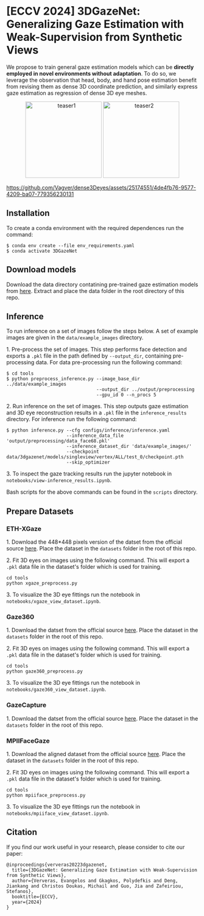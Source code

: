 # [ECCV 2024] 3DGazeNet: Generalizing Gaze Estimation with Weak-Supervision from Synthetic Views

We propose to train general gaze estimation models which can be **directly employed in novel environments without adaptation**.
To do so, we leverage the observation that head, body, and hand pose estimation benefit from revising them as dense 3D coordinate prediction, and similarly express gaze estimation as regression of dense 3D eye meshes.

<p align="center">
  <img src="assets/teaser_1_2.png" height="200" title="teaser1">
  <img src="assets/teaser_2_2.png" height="200" title="teaser2">
</p>

https://github.com/Vagver/dense3Deyes/assets/25174551/4de4fb76-9577-4209-ba07-779356230131

## Installation

To create a conda environment with the required dependences run the command: 

```
$ conda env create --file env_requirements.yaml
$ conda activate 3DGazeNet
```

## Download models

Download the data directory contatining pre-trained gaze estimation models from [here](https://drive.google.com/file/d/1mYvKRJGS8LY5IU3I8Qfvm-xINQyby1z5/view?usp=sharing). Extract and place the data folder in the root directory of this repo.

## Inference

To run inference on a set of images follow the steps below. A set of example images are given in the `data/example_images` directory.

1\. Pre-process the set of images. This step performs face detection and exports a `.pkl` file in the path defined by `--output_dir`, containing pre-processing data. For data pre-processing run the following command:

```
$ cd tools
$ python preprocess_inference.py --image_base_dir ../data/example_images 
                                 --output_dir ../output/preprocessing
                                 --gpu_id 0 --n_procs 5
```

2\. Run inference on the set of images. This step outputs gaze estimation and 3D eye reconstruction results in a `.pkl` file in the `inference_results` directory. For inference run the following command:

```
$ python inference.py --cfg configs/inference/inference.yaml
                      --inference_data_file 'output/preprocessing/data_face68.pkl'
                      --inference_dataset_dir 'data/example_images/'
                      --checkpoint data/3dgazenet/models/singleview/vertex/ALL/test_0/checkpoint.pth
                      --skip_optimizer
```

3\. To inspect the gaze tracking results run the jupyter notebook in `notebooks/view-inference_results.ipynb`.

Bash scripts for the above commands can be found in the `scripts` directory.

## Prepare Datasets 

### ETH-XGaze
1\. Download the 448*448 pixels version of the datset from the official source [here](https://ait.ethz.ch/xgaze). Place the dataset in the `datasets` folder in the root of this repo.

2\. Fit 3D eyes on images using the following command. This will export a `.pkl` data file in the dataset's folder which is used for training.
```
cd tools
python xgaze_preprocess.py
```

3\. To visualize the 3D eye fittings run the notebook in `notebooks/xgaze_view_dataset.ipynb`.

### Gaze360

1\. Download the datset from the official source [here](http://gaze360.csail.mit.edu/). Place the dataset in the `datasets` folder in the root of this repo.

2\. Fit 3D eyes on images using the following command. This will export a `.pkl` data file in the dataset's folder which is used for training.
```
cd tools
python gaze360_preprocess.py
```

3\. To visualize the 3D eye fittings run the notebook in `notebooks/gaze360_view_dataset.ipynb`.

### GazeCapture

1\. Download the datset from the official source [here](https://gazecapture.csail.mit.edu/). Place the dataset in the `datasets` folder in the root of this repo.

### MPIIFaceGaze

1\. Download the aligned dataset from the official source [here](https://www.perceptualui.org/research/datasets/MPIIFaceGaze/). Place the dataset in the `datasets` folder in the root of this repo.

2\. Fit 3D eyes on images using the following command. This will export a `.pkl` data file in the dataset's folder which is used for training.
```
cd tools
python mpiiface_preprocess.py
```

3\. To visualize the 3D eye fittings run the notebook in `notebooks/mpiiface_view_dataset.ipynb`.


## Citation
If you find our work useful in your research, please consider to cite our paper:
```
@inproceedings{ververas20223dgazenet,
  title={3DGazeNet: Generalizing Gaze Estimation with Weak-Supervision from Synthetic Views},
  author={Ververas, Evangelos and Gkagkos, Polydefkis and Deng, Jiankang and Christos Doukas, Michail and Guo, Jia and Zafeiriou, Stefanos},
  booktitle={ECCV},
  year={2024}
}
```

